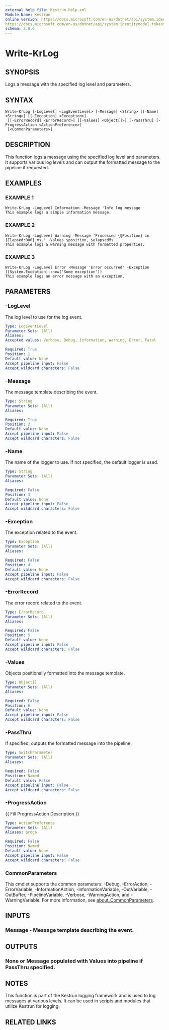 ```yaml
---
external help file: Kestrun-help.xml
Module Name: Kestrun
online version: https://docs.microsoft.com/en-us/dotnet/api/system.identitymodel.tokens.jwt.jwtsecuritytoken?view=azure-dotnet
https://docs.microsoft.com/en-us/dotnet/api/system.identitymodel.tokens.jwt.jwtsecuritytokenhandler?view=azure-dotnet
schema: 2.0.0
---
```


# Write-KrLog

## SYNOPSIS
Logs a message with the specified log level and parameters.

## SYNTAX

```
Write-KrLog [-LogLevel] <LogEventLevel> [-Message] <String> [[-Name] <String>] [[-Exception] <Exception>]
 [[-ErrorRecord] <ErrorRecord>] [[-Values] <Object[]>] [-PassThru] [-ProgressAction <ActionPreference>]
 [<CommonParameters>]
```

## DESCRIPTION
This function logs a message using the specified log level and parameters.
It supports various log levels and can output the formatted message to the pipeline if requested.

## EXAMPLES

### EXAMPLE 1
```
Write-KrLog -LogLevel Information -Message 'Info log message
This example logs a simple information message.
```

### EXAMPLE 2
```
Write-KrLog -LogLevel Warning -Message 'Processed {@Position} in {Elapsed:000} ms.' -Values $position, $elapsedMs
This example logs a warning message with formatted properties.
```

### EXAMPLE 3
```
Write-KrLog -LogLevel Error -Message 'Error occurred' -Exception ([System.Exception]::new('Some exception'))
This example logs an error message with an exception.
```

## PARAMETERS

### -LogLevel
The log level to use for the log event.

```yaml
Type: LogEventLevel
Parameter Sets: (All)
Aliases:
Accepted values: Verbose, Debug, Information, Warning, Error, Fatal

Required: True
Position: 1
Default value: None
Accept pipeline input: False
Accept wildcard characters: False
```

### -Message
The message template describing the event.

```yaml
Type: String
Parameter Sets: (All)
Aliases:

Required: True
Position: 2
Default value: None
Accept pipeline input: False
Accept wildcard characters: False
```

### -Name
The name of the logger to use.
If not specified, the default logger is used.

```yaml
Type: String
Parameter Sets: (All)
Aliases:

Required: False
Position: 3
Default value: None
Accept pipeline input: False
Accept wildcard characters: False
```

### -Exception
The exception related to the event.

```yaml
Type: Exception
Parameter Sets: (All)
Aliases:

Required: False
Position: 4
Default value: None
Accept pipeline input: False
Accept wildcard characters: False
```

### -ErrorRecord
The error record related to the event.

```yaml
Type: ErrorRecord
Parameter Sets: (All)
Aliases:

Required: False
Position: 5
Default value: None
Accept pipeline input: False
Accept wildcard characters: False
```

### -Values
Objects positionally formatted into the message template.

```yaml
Type: Object[]
Parameter Sets: (All)
Aliases:

Required: False
Position: 6
Default value: None
Accept pipeline input: False
Accept wildcard characters: False
```

### -PassThru
If specified, outputs the formatted message into the pipeline.

```yaml
Type: SwitchParameter
Parameter Sets: (All)
Aliases:

Required: False
Position: Named
Default value: False
Accept pipeline input: False
Accept wildcard characters: False
```

### -ProgressAction
{{ Fill ProgressAction Description }}

```yaml
Type: ActionPreference
Parameter Sets: (All)
Aliases: proga

Required: False
Position: Named
Default value: None
Accept pipeline input: False
Accept wildcard characters: False
```

### CommonParameters
This cmdlet supports the common parameters: -Debug, -ErrorAction, -ErrorVariable, -InformationAction, -InformationVariable, -OutVariable, -OutBuffer, -PipelineVariable, -Verbose, -WarningAction, and -WarningVariable. For more information, see [about_CommonParameters](http://go.microsoft.com/fwlink/?LinkID=113216).

## INPUTS

### Message - Message template describing the event.
## OUTPUTS

### None or Message populated with Values into pipeline if PassThru specified.
## NOTES
This function is part of the Kestrun logging framework and is used to log messages at various levels.
It can be used in scripts and modules that utilize Kestrun for logging.

## RELATED LINKS
